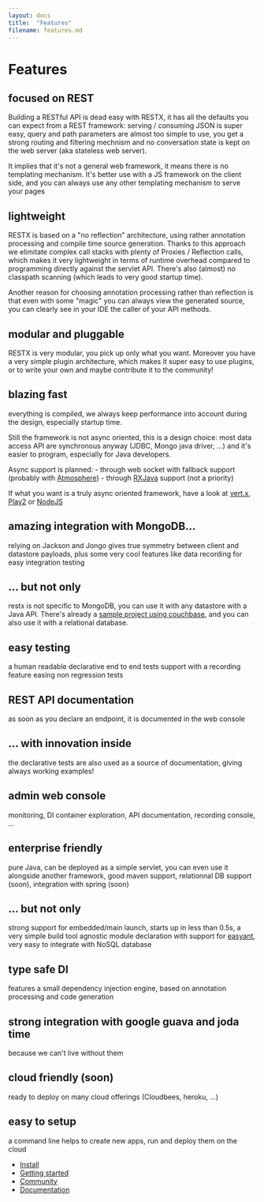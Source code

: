 ```yaml
---
layout: docs
title:  "Features"
filename: features.md
---
```

# Features

## focused on REST

   Building a RESTful API is dead easy with RESTX, it has all the defaults you can expect from a REST framework: serving / consuming JSON is super easy, query and path parameters are almost too simple to use, you get a strong routing and filtering mechnism and no conversation state is kept on the web server (aka stateless web server). 

   It implies that it's not a general web framework, it means there is no templating mechanism. It's better use with a JS framework on the client side, and you can always use any other templating mechanism to serve your pages

## lightweight

  RESTX is based on a "no reflection" architecture, using rather annotation processing and compile time source generation. Thanks to this approach we elimitate complex call stacks with plenty of Proxies / Reflection calls, which makes it very lightweight in terms of runtime overhead compared to programming directly against the servlet API. There's also (almost) no classpath scanning (which leads to very good startup time). 

  Another reason for choosing annotation processing rather than reflection is that even with some "magic" you can always view the generated source, you can clearly see in your IDE the caller of your API methods.

## modular and pluggable

  RESTX is very modular, you pick up only what you want. Moreover you have a very simple plugin architecture, which makes it super easy to use plugins, or to write your own and maybe contribute it to the community!

## blazing fast

   everything is compiled, we always keep performance into account during the design, especially startup time.

   Still the framework is not async oriented, this is a design choice: most data access API are synchronous anyway (JDBC, Mongo java driver, ...) and it's easier to program, especially for Java developers.

   Async support is planned:
     - through web socket with fallback support (probably with [Atmosphere](http://async-io.org/))
     - through [RXJava](https://github.com/Netflix/RxJava) support (not a priority)

   If what you want is a truly async oriented framework, have a look at [vert.x](http://vertx.io), [Play2](http://www.playframework.com/) or [NodeJS](http://nodejs.org)

## amazing integration with MongoDB...

   relying on Jackson and Jongo gives true symmetry between client and datastore payloads, plus some very cool features like data recording for easy integration testing 

## ... but not only

   restx is not specific to MongoDB, you can use it with any datastore with a Java API. There's already a [sample project using couchbase](https://github.com/restx/restx-samples-beersample), and you can also use it with a relational database.

## easy testing

   a human readable declarative end to end tests support with a recording feature easing non regression tests

## REST API documentation

   as soon as you declare an endpoint, it is documented in the web console

## ... with innovation inside

   the declarative tests are also used as a source of documentation, giving always working examples!

## admin web console

   monitoring, DI container exploration, API documentation, recording console, ...

## enterprise friendly

   pure Java, can be deployed as a simple servlet, you can even use it alongside another framework, good maven support, relationnal DB support (soon), integration with spring (soon)

## ... but not only

   strong support for embedded/main launch, starts up in less than 0.5s, a very simple build tool agnostic module declaration with support for [easyant](http://ant.apache.org/easyant/), very easy to integrate with NoSQL database

## type safe DI

   features a small dependency injection engine, based on annotation processing and code generation

## strong integration with google guava and joda time

   because we can't live without them

## cloud friendly (soon)

   ready to deploy on many cloud offerings (Cloudbees, heroku, ...)

## easy to setup

   a command line helps to create new apps, run and deploy them on the cloud
	 
<div class="go-next">
<ul>
	<li><a href="install.html"><i class="icon-cloud-download"> </i> Install</a></li>
	<li><a href="getting-started.html"><i class="icon-play"> </i> Getting started</a></li>
	<li><a href="/community/"><i class="icon-beer"> </i> Community</a></li>
	<li><a href="/docs/"><i class="icon-book"> </i> Documentation</a></li>
</ul>	
</div>
	 

